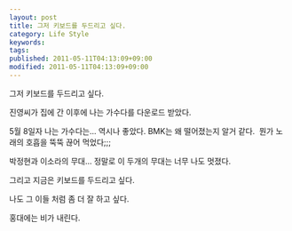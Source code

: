 ```yaml
---
layout: post
title: 그저 키보드를 두드리고 싶다.
category: Life Style
keywords: 
tags: 
published: 2011-05-11T04:13:09+09:00
modified: 2011-05-11T04:13:09+09:00
---
```

  
그저 키보드를 두드리고 싶다.   
  
진영씨가 집에 간 이후에 나는 가수다를 다운로드 받았다.  
  
5월 8일자 나는 가수다는... 역시나 좋았다. BMK는 왜 떨어졌는지 알거 같다.&nbsp; 뭔가 노래의 호흡을 뚝뚝 끊어 먹었다;;;  
  
박정현과 이소라의 무대... 정말로 이 두개의 무대는 너무 나도 멋졌다.  
  
그리고 지금은 키보드를 두드리고 싶다.  
  
나도 그 이들 처럼 좀 더 잘 하고 싶다.  
  
  
홍대에는 비가 내린다.  
